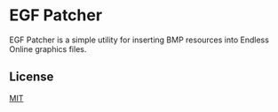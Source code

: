 # EGF Patcher

EGF Patcher is a simple utility for inserting BMP resources into Endless Online graphics files.

## License
[MIT](https://choosealicense.com/licenses/mit/)